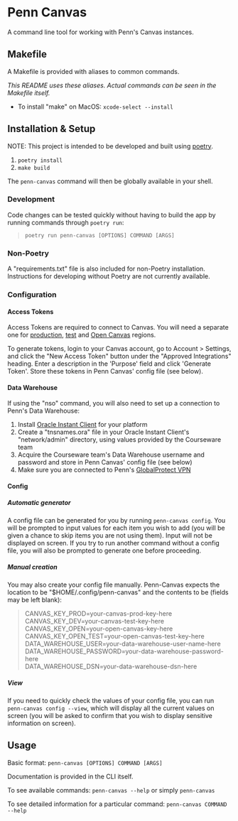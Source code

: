# Penn Canvas

A command line tool for working with Penn's Canvas instances.

## Makefile

A Makefile is provided with aliases to common commands.

_This README uses these aliases. Actual commands can be seen in the Makefile itself._

- To install "make" on MacOS: `xcode-select --install`

## Installation & Setup

NOTE: This project is intended to be developed and built using [poetry](https://python-poetry.org/).

1. `poetry install`
2. `make build`

The `penn-canvas` command will then be globally available in your shell.

### Development

Code changes can be tested quickly without having to build the app by running commands through `poetry run`:

> `poetry run penn-canvas [OPTIONS] COMMAND [ARGS]`

### Non-Poetry

A "requirements.txt" file is also included for non-Poetry installation. Instructions for developing without Poetry are not currently available.

### Configuration

#### Access Tokens

Access Tokens are required to connect to Canvas. You will need a separate one for [production](https://canvas.upenn.edu/), [test](https://upenn.test.instructure.com/) and [Open Canvas](https://upenn-catalog.instructure.com/) regions.

To generate tokens, login to your Canvas account, go to Account > Settings, and click the "New Access Token" button under the "Approved Integrations" heading. Enter a description in the 'Purpose' field and click 'Generate Token'. Store these tokens in Penn Canvas' config file (see below).

#### Data Warehouse

If using the "nso" command, you will also need to set up a connection to Penn's Data Warehouse:

1. Install [Oracle Instant Client](https://www.oracle.com/database/technologies/instant-client/downloads.html) for your platform
2. Create a "tnsnames.ora" file in your Oracle Instant Client's "network/admin" directory, using values provided by the Courseware team
3. Acquire the Courseware team's Data Warehouse username and password and store in Penn Canvas' config file (see below)
4. Make sure you are connected to Penn's [GlobalProtect VPN](https://www.isc.upenn.edu/how-to/university-vpn-getting-started-guide)

#### Config

##### Automatic generator

A config file can be generated for you by running `penn-canvas config`. You will be prompted to input values for each item you wish to add (you will be given a chance to skip items you are not using them). Input will not be displayed on screen. If you try to run another command without a config file, you will also be prompted to generate one before proceeding.

##### Manual creation

You may also create your config file manually. Penn-Canvas expects the location to be "$HOME/.config/penn-canvas" and the contents to be (fields may be left blank):

> CANVAS_KEY_PROD=your-canvas-prod-key-here  
> CANVAS_KEY_DEV=your-canvas-test-key-here  
> CANVAS_KEY_OPEN=your-open-canvas-key-here  
> CANVAS_KEY_OPEN_TEST=your-open-canvas-test-key-here  
> DATA_WAREHOUSE_USER=your-data-warehouse-user-name-here  
> DATA_WAREHOUSE_PASSWORD=your-data-warehouse-password-here  
> DATA_WAREHOUSE_DSN=your-data-warehouse-dsn-here

##### View

If you need to quickly check the values of your config file, you can run `penn-canvas config --view`, which will display all the current values on screen (you will be asked to confirm that you wish to display sensitive information on screen).

## Usage

Basic format: `penn-canvas [OPTIONS] COMMAND [ARGS]`

Documentation is provided in the CLI itself.

To see available commands: `penn-canvas --help` or simply `penn-canvas`

To see detailed information for a particular command: `penn-canvas COMMAND --help`
